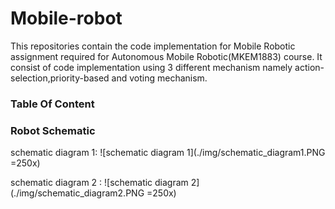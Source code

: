 # Mobile-robot
This repositories contain the code implementation for Mobile Robotic assignment required for Autonomous Mobile Robotic(MKEM1883) course. It consist of code implementation using 3 different mechanism namely action-selection,priority-based and voting mechanism.

### Table Of Content

### Robot Schematic
schematic diagram 1:
![schematic diagram 1](./img/schematic_diagram1.PNG =250x)

schematic diagram 2 :
![schematic diagram 2](./img/schematic_diagram2.PNG =250x)